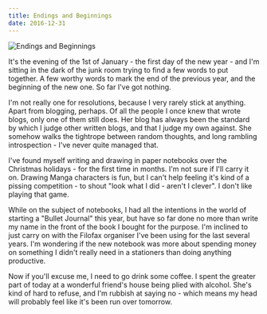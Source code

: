 ```yaml
---
title: Endings and Beginnings
date: 2016-12-31
---
```


![Endings and Beginnings](https://source.unsplash.com/npxXWgQ33ZQ/1600x900)

It's the evening of the 1st of January - the first day of the new year - and I'm sitting in the dark of the junk room trying to find a few words to put together. A few worthy words to mark the end of the previous year, and the beginning of the new one. So far I've got nothing.

I'm not really one for resolutions, because I very rarely stick at anything. Apart from blogging, perhaps. Of all the people I once knew that wrote blogs, only one of them still does. Her blog has always been the standard by which I judge other written blogs, and that I judge my own against. She somehow walks the tightrope between random thoughts, and long rambling introspection - I've never quite managed that.

I've found myself writing and drawing in paper notebooks over the Christmas holidays - for the first time in months. I'm not sure if I'll carry it on. Drawing Manga characters is fun, but I can't help feeling it's kind of a pissing competition - to shout "look what I did - aren't I clever". I don't like playing that game.

While on the subject of notebooks, I had all the intentions in the world of starting a "Bullet Journal" this year, but have so far done no more than write my name in the front of the book I bought for the purpose. I'm inclined to just carry on with the Filofax organiser I've been using for the last several years. I'm wondering if the new notebook was more about spending money on something I didn't really need in a stationers than doing anything productive.

Now if you'll excuse me, I need to go drink some coffee. I spent the greater part of today at a wonderful friend's house being plied with alcohol. She's kind of hard to refuse, and I'm rubbish at saying no - which means my head will probably feel like it's been run over tomorrow.